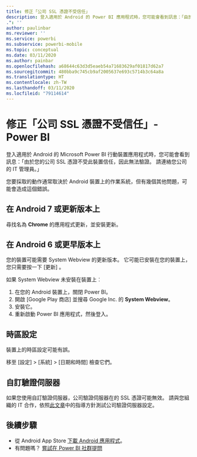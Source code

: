 ```yaml
---
title: 修正「公司 SSL 憑證不受信任」
description: 登入適用於 Android 的 Power BI 應用程式時，您可能會看到訊息：「由於您的公司 SSL 憑證不受此裝置信任，因此無法驗證
.": ''
author: paulinbar
ms.reviewer: ''
ms.service: powerbi
ms.subservice: powerbi-mobile
ms.topic: conceptual
ms.date: 03/11/2020
ms.author: painbar
ms.openlocfilehash: a68644c63d3d5eaeb54a71683629af01817d62a7
ms.sourcegitcommit: 480bba9c745cb9af2005637e693c5714b3c64a8a
ms.translationtype: HT
ms.contentlocale: zh-TW
ms.lasthandoff: 03/11/2020
ms.locfileid: "79114614"
---
```

# <a name="fixing-corporate-ssl-certificate-is-untrusted---power-bi"></a>修正「公司 SSL 憑證不受信任」- Power BI
登入適用於 Android 的 Microsoft Power BI 行動裝置應用程式時，您可能會看到訊息：「由於您的公司 SSL 憑證不受此裝置信任，因此無法驗證。 請連絡您公司的 IT 管理員。」 

您要採取的動作通常取決於 Android 裝置上的作業系統，但有幾個其他問題，可能會造成這個錯誤。

## <a name="on-android-7-or-later"></a>在 Android 7 或更新版本上
尋找名為 **Chrome** 的應用程式更新，並安裝更新。

## <a name="on-android-6-and-earlier"></a>在 Android 6 或更早版本上
您的裝置可能需要 System Webview 的更新版本。 它可能已安裝在您的裝置上，您只需要按一下 [更新]  。

如果 System Webview 未安裝在裝置上︰

1. 在您的 Android 裝置上，關閉 Power BI。
2. 開啟 [Google Play 商店] 並搜尋 Google Inc. 的 **System Webview**。
3. 安裝它。
4. 重新啟動 Power BI 應用程式，然後登入。

## <a name="time-zone-settings"></a>時區設定
裝置上的時區設定可能有誤。 

移至 [設定]   > [系統]   > [日期和時間]  檢查它們。

## <a name="custom-authentication-server"></a>自訂驗證伺服器
如果您使用自訂驗證伺服器，公司驗證伺服器在的 SSL 憑證可能無效。 請與您組織的 IT 合作，依照[此文章](https://support.microsoft.com/help/3203929/using-adal-to-authenticate-from-android-devices-fails-if-additional-ce)中的指導方針測試公司驗證伺服器設定。

## <a name="next-steps"></a>後續步驟
* 從 Android App Store [下載 Android 應用程式](https://go.microsoft.com/fwlink/?LinkID=544867)。
* 有問題嗎？ [嘗試在 Power BI 社群提問](https://community.powerbi.com/) 

